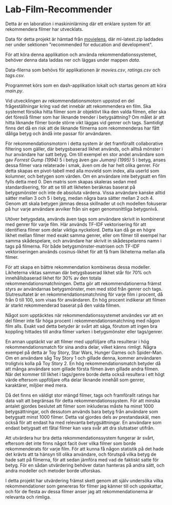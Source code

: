 # Lab-Film-Recommender

Detta är en laboration i maskininlärning där ett enklare system för att rekommendera filmer har utvecklats.

Data för detta projekt är hämtad från [movielens](https://grouplens.org/datasets/movielens/), där ml-latest.zip laddades ner under sektionen "recommended for education and development".

För att köra denna applikation och använda rekommendationssystemet, behöver denna data laddas ner och läggas under mappen _data_.

Data-filerna som behövs för applikationen är _movies.csv_, _ratings.csv_ och _tags.csv_.

Programmet körs som en dash-applikation lokalt och startas genom att köra _main.py_.

Vid utvecklingen av rekommendationsmotorn uppstod en del frågeställningar kring vad det innebär att rekommendera en film.
Ska systemet försöka hitta filmer som är objektivt lika den valda filmen, eller ska det föreslå filmer som har liknande trender i betygsättning?
Om målet är att hitta liknande filmer borde större vikt läggas vid genrer och tags.
Samtidigt finns det då en risk att de liknande filmerna som rekommenderas har fått dåliga betyg och ändå inte passar för användaren.

För rekommendationsmotorn i detta system är det framförallt collaborative filtering som gäller, där betygsbaserad likhet används, och alltså mönster i hur användare har satt betyg. Om till exempel en stor andel användare som gav _Forrest Gump (1994)_ 5 i betyg även gav _Jumanji (1995)_ 5 i betyg, anses dessa filmer vara relaterade i smak, även om de har helt olika genrer. För detta skapas en pivot-tabell med alla movieId som index, alla userId som kolumner, och betygen som värden. Om en användare inte betygsatt en film fylls detta med 0. Den matris som skapas skaleras sedan med standardisering, för att se till att likheten beräknas baserat på betygsmönster och inte de absoluta värdena. Vissa användare kanske alltid sätter mellan 3 och 5 i betyg, medan några bara sätter mellan 2 och 4. Genom att skala betygen jämnas dessa skillnader ut och modellen fokuserar på hur varje användare avviker från sin egen genomsnittliga betygsnivå.

Utöver betygsdata, används även tags som användare skrivit in kombinerat med genrer för varje film. Här används TF-IDF vektorisering för att identifiera filmer som delar viktiga nyckelord. Detta kan då ge en högre likhet mellan filmer med exakt samma genrer, eller om filmer till exempel har samma skådespelare, och användare har skrivit in skådespelarens namn i tags på filmerna. För både betygsmönster-matrisen och TF-IDF vektoriseringen används cosinus-likhet för att få fram likheterna mellan alla filmer.

För att skapa en bättre rekommendation kombineras dessa modeller. Likheterna viktas samman där betygsbaserad likhet står för 70% och innehållsbaserad likhet för 30% av den totala rekommendationsmatchningen. Detta gör att rekommendationerna främst styrs av användarnas betygsmönster, men med stöd från genrer och tags.
Slutresultatet är en rekommendationsmatchning för varje film i procent, då från 0 till 100, som visas för användaren. En hög procent indikerar att filmen är starkt rekommenderad baserat på den valda filmen.

Något som upptäcktes när rekommendationssystemet användes var att en del filmer inte får höga procent i rekommendationsmatchning med någon film alls.
Exakt vad detta betyder är svårt att säga, förutom att ingen bra koppling hittades till andra filmer varken i betygsmönster eller tags/genrer.

En annan upptäckt var att filmer med uppföljare ofta resulterar i hög rekommendationsmatch för sina andra delar, vilket känns rimligt.
Några exempel på detta är Toy Story, Star Wars, Hunger Games och Spider-Man.
Om en användare såg Toy Story 1 och gillade denna, kommer användaren troligtvis kolla på Toy Story 2.
En hög rekommendationsmatch betyder då att många användare som gillade första filmen även gillade andra filmen.
När det kommer till likhet i tags/genre borde detta också resultera i ett högt värde eftersom uppföljare ofta delar liknande innehåll som genrer, karaktärer, miljöer med mera.

Då det finns en väldigt stor mängd filmer, tags och framförallt ratings har data valt att begränsas för detta rekommendationssystem.
För att minska antalet gjordes beslutet att filmer som inkluderas måste ha minst 1000 betygsättningar, och dessutom används bara betyg från användare som betygsatt minst 1000 filmer.
Detta val gjordes dels av prestandaskäl, men också för att endast ha med relevanta betygsättningar. En användare som endast betygsatt ett fåtal filmer kan vara svår att dra slutsatser utifrån.

Att utvärdera hur bra detta rekommendationssystem fungerar är svårt, eftersom det inte finns något facit över vilka filmer som borde rekommenderats för varje film. För att kunna få någon statistik på det hade det krävts att ta hänsyn till olika användare, och förutspå vilka betyg de hade satt på filmerna, för att sedan jämföra med vad de faktiskt satte för betyg. För en sådan utvärdering behöver datan hanteras på andra sätt, och andra modeller och metoder borde utforskas.

I detta projekt har utvärdering främst skett genom att själv undersöka vilka rekommendationer som genereras för filmer jag känner till och uppskattar, och för de flesta av dessa filmer anser jag att rekommendationerna är relevanta och rimliga.
